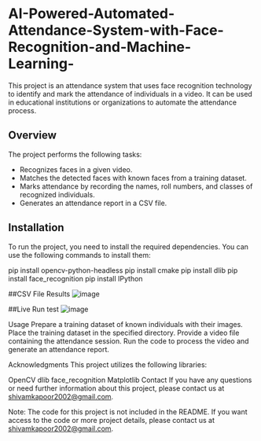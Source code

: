 # AI-Powered-Automated-Attendance-System-with-Face-Recognition-and-Machine-Learning-


This project is an attendance system that uses face recognition technology to identify and mark the attendance of individuals in a video. It can be used in educational institutions or organizations to automate the attendance process.

## Overview

The project performs the following tasks:

- Recognizes faces in a given video.
- Matches the detected faces with known faces from a training dataset.
- Marks attendance by recording the names, roll numbers, and classes of recognized individuals.
- Generates an attendance report in a CSV file.

## Installation

To run the project, you need to install the required dependencies. You can use the following commands to install them:


pip install opencv-python-headless
pip install cmake
pip install dlib
pip install face_recognition
pip install IPython

##CSV File Results
![image](https://github.com/shivamkapoor172002/-AI-Powered-Automated-Attendance-System-with-Face-Recognition-and-Machine-Learning-/assets/92868323/99a6a660-6d55-4d1c-91b8-e8b45829f8dc)


##Live Run test 
![image](https://github.com/shivamkapoor172002/-AI-Powered-Automated-Attendance-System-with-Face-Recognition-and-Machine-Learning-/assets/92868323/eedebbf4-7d5a-46c9-bc3f-85b07401180f)


Usage
Prepare a training dataset of known individuals with their images.
Place the training dataset in the specified directory.
Provide a video file containing the attendance session.
Run the code to process the video and generate an attendance report.

Acknowledgments
This project utilizes the following libraries:

OpenCV
dlib
face_recognition
Matplotlib
Contact
If you have any questions or need further information about this project, please contact us at shivamkapoor2002@gmail.com.

Note: The code for this project is not included in the README. If you want access to the code or more project details, please contact us at shivamkapoor2002@gmail.com.
